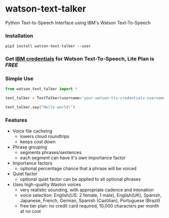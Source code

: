 # watson-text-talker
Python Text-to-Speech Interface using IBM's Watson Text-To-Speech

### Installation

    pip3 install watson-text-talker --user

### Get [IBM credentials](https://console.bluemix.net/catalog/services/text-to-speech) for Watson Text-To-Speech, Lite Plan is *FREE*

### Simple Use

```python
from watson_text_talker import *

text_talker = TextTalker(username='your-watson-tts-credentials-username', password='your-watson-tts-credentials-password')

text_talker.say("Hello world!")
```

### Features

* Voice file cacheing
    - lowers cloud roundtrips
    - keeps cost down
* Phrase grouping
    - segments phrases/sentences
    - each segment can have it's own importance factor
* Importance factors
    - optional percentage chance that a phrase will be voiced
* Quiet factor
    - optional quiet factor can be applied to all optional phrases
* Uses high-quality Waston voices
    - very realistic sounding, with appropriate cadence and intonation
    - voice selection: English(US: 2 female, 1 male), English(UK), Spanish, Japanese, French, German, Spanish (Castilian), Portuguese (Brazil)
    - free tier plan: no credit card required, 10,000 characters per month at no cost









    